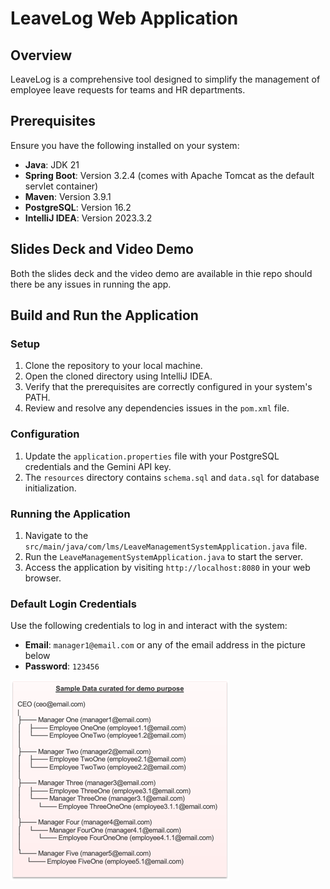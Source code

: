 # LeaveLog Web Application

## Overview
LeaveLog is a comprehensive tool designed to simplify the management of employee leave requests for teams and HR departments.

## Prerequisites
Ensure you have the following installed on your system:
- **Java**: JDK 21
- **Spring Boot**: Version 3.2.4 (comes with Apache Tomcat as the default servlet container)
- **Maven**: Version 3.9.1
- **PostgreSQL**: Version 16.2
- **IntelliJ IDEA**: Version 2023.3.2

## Slides Deck  and Video Demo
Both the slides deck and the video demo are available in thie repo should there be any issues in running the app. 

## Build and Run the Application

### Setup
1. Clone the repository to your local machine.
2. Open the cloned directory using IntelliJ IDEA.
3. Verify that the prerequisites are correctly configured in your system's PATH.
4. Review and resolve any dependencies issues in the `pom.xml` file.

### Configuration
1. Update the `application.properties` file with your PostgreSQL credentials and the Gemini API key.
2. The `resources` directory contains `schema.sql` and `data.sql` for database initialization.

### Running the Application
1. Navigate to the `src/main/java/com/lms/LeaveManagementSystemApplication.java` file.
2. Run the `LeaveManagementSystemApplication.java` to start the server.
3. Access the application by visiting `http://localhost:8080` in your web browser.

### Default Login Credentials
Use the following credentials to log in and interact with the system:
- **Email**: `manager1@email.com` or any of the email address in the picture below
- **Password**: `123456`

![Default dataset example](img_2.png)
